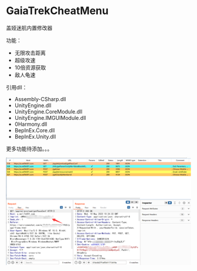 # GaiaTrekCheatMenu

盖娅迷航内置修改器

功能：

- 无限攻击距离
- 超级攻速
- 10倍资源获取
- 敌人龟速

引用dll：

- Assembly-CSharp.dll
- UnityEngine.dll
- UnityEngine.CoreModule.dll
- UnityEngine.IMGUIModule.dll
- 0Harmony.dll
- BepInEx.Core.dll
- BepInEx.Unity.dll

更多功能待添加。。。

![](https://github.com/MengTL4/AutoDaXueXi/blob/main/image/2.png)
